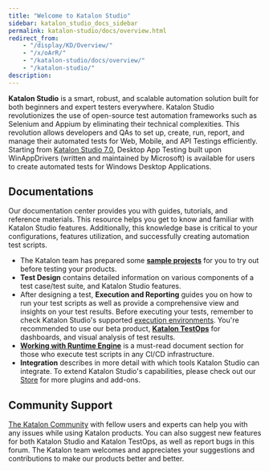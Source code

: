 ```yaml
---
title: "Welcome to Katalon Studio"
sidebar: katalon_studio_docs_sidebar
permalink: katalon-studio/docs/overview.html
redirect_from:
    - "/display/KD/Overview/"
    - "/x/oArR/"
    - "/katalon-studio/docs/overview/"
    - "/katalon-studio/"
description:
---
```

**Katalon Studio** is a smart, robust, and scalable automation solution built for both beginners and expert testers everywhere. Katalon Studio revolutionizes the use of open-source test automation frameworks such as Selenium and Appium by eliminating their technical complexities. This revolution allows developers and QAs to set up, create, run, report, and manage their automated tests for Web, Mobile, and API Testings efficiently. Starting from [Katalon Studio 7.0](https://docs.katalon.com/katalon-studio/new/version-70.html), Desktop App Testing built upon WinAppDrivers (written and maintained by Microsoft) is available for users to create automated tests for Windows Desktop Applications.

## Documentations

Our documentation center provides you with guides, tutorials, and reference materials. This resource helps you get to know and familiar with Katalon Studio features. Additionally, this knowledge base is critical to your configurations, features utilization, and successfully creating automation test scripts.

* The Katalon team has prepared some [**sample projects**](https://github.com/katalon-studio-samples) for you to try out before testing your products.
* **Test Design** contains detailed information on various components of a test case/test suite, and Katalon Studio features.
* After designing a test, **Execution and Reporting** guides you on how to run your test scripts as well as provide a comprehensive view and insights on your test results. Before executing your tests, remember to check Katalon Studio's supported [execution environments](/display/KD/Execute+a+test+case).
You're recommended to use our beta product, **[Katalon TestOps](https://docs.katalon.com/katalon-analytics/docs/overview.html)** for dashboards, and visual analysis of test results.
* **[Working with Runtime Engine](https://docs.katalon.com/katalon-studio/docs/intro-RE.html)** is a must-read document section for those who execute test scripts in any CI/CD infrastructure.
* **Integration** describes in more detail with which tools Katalon Studio can integrate. To extend Katalon Studio's capabilities, please check out our [Store](https://store.katalon.com/) for more plugins and add-ons.

## Community Support

[The Katalon Community](https://forum.katalon.com/) with fellow users and experts can help you with any issues while using Katalon products. You can also suggest new features for both Katalon Studio and Katalon TestOps, as well as report bugs in this forum. The Katalon team welcomes and appreciates your suggestions and contributions to make our products better and better.
